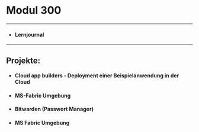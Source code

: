 # Modul 300

---

  - #### Lernjournal

---

## Projekte:

  - #### Cloud app builders - Deployment einer Beispielanwendung in der Cloud
  - #### MS-Fabric Umgebung
  - #### Bitwarden (Passwort Manager)
  - #### MS Fabric Umgebung
  

